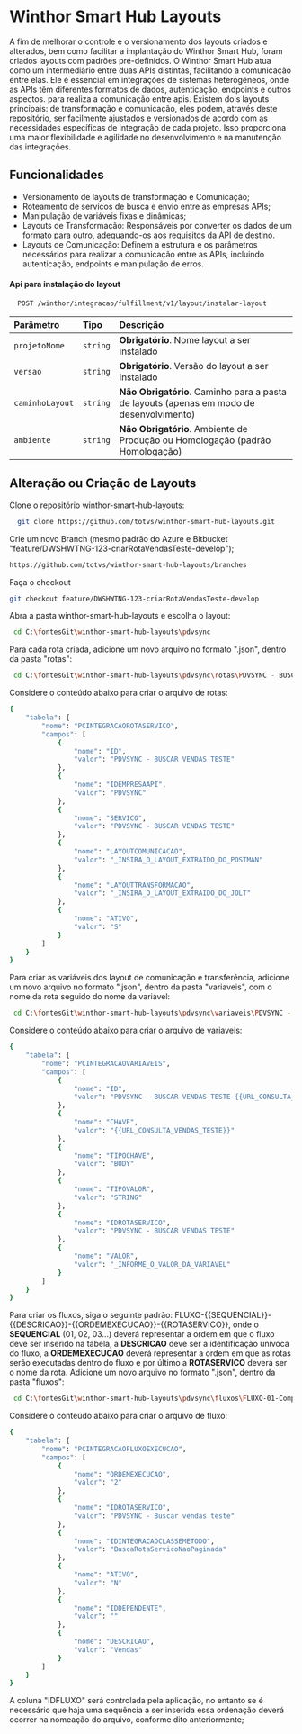 
# Winthor Smart Hub Layouts

A fim de melhorar o controle e o versionamento dos layouts criados e alterados, bem como facilitar a implantação do Winthor Smart Hub, foram criados layouts com padrões pré-definidos. O Winthor Smart Hub atua como um intermediário entre duas APIs distintas, facilitando a comunicação entre elas. Ele é essencial em integrações de sistemas heterogêneos, onde as APIs têm diferentes formatos de dados, autenticação, endpoints e outros aspectos. para realiza a comunicação entre apis. Existem dois layouts principais: de transformação e comunicação, eles podem, através deste repositório, ser facilmente ajustados e versionados de acordo com as necessidades específicas de integração de cada projeto. Isso proporciona uma maior flexibilidade e agilidade no desenvolvimento e na manutenção das integrações.
 
## Funcionalidades
- Versionamento de layouts de transformação e Comunicação;
- Roteamento de servicos de busca e envio entre as empresas APIs;
- Manipulação de variáveis fixas e dinâmicas;
- Layouts de Transformação: Responsáveis por converter os dados de um formato para outro, adequando-os aos requisitos da API de destino.
- Layouts de Comunicação: Definem a estrutura e os parâmetros necessários para realizar a comunicação entre as APIs, incluindo autenticação, endpoints e manipulação de erros.

#### Api para instalação do layout

```http
  POST /winthor/integracao/fulfillment/v1/layout/instalar-layout
```

| Parâmetro   | Tipo       | Descrição                           |
| :---------- | :--------- | :---------------------------------- |
| `projetoNome` | `string` | **Obrigatório**. Nome layout a ser instalado |
| `versao` | `string` | **Obrigatório**. Versão do layout a ser instalado |
| `caminhoLayout` | `string` | **Não Obrigatório**. Caminho para a pasta de layouts (apenas em modo de desenvolvimento) |
| `ambiente` | `string` | **Não Obrigatório**. Ambiente de Produção ou Homologação (padrão Homologação)|


## Alteração ou Criação de Layouts

Clone o repositório winthor-smart-hub-layouts:

```bash
  git clone https://github.com/totvs/winthor-smart-hub-layouts.git
```
Crie um novo Branch (mesmo padrão do Azure e Bitbucket "feature/DWSHWTNG-123-criarRotaVendasTeste-develop");

```bash
https://github.com/totvs/winthor-smart-hub-layouts/branches  
```
Faça o checkout

```bash
git checkout feature/DWSHWTNG-123-criarRotaVendasTeste-develop
```

Abra a pasta winthor-smart-hub-layouts e escolha o layout:

```bash
 cd C:\fontesGit\winthor-smart-hub-layouts\pdvsync

```    
Para cada rota criada, adicione um novo arquivo no formato ".json", dentro da pasta "rotas":
```bash
 cd C:\fontesGit\winthor-smart-hub-layouts\pdvsync\rotas\PDVSYNC - BUSCAR VENDAS TESTE.json
```    
Considere o conteúdo abaixo para criar o arquivo de rotas:
```bash
{
	"tabela": {
		"nome": "PCINTEGRACAOROTASERVICO",
		"campos": [
			{
				"nome": "ID",
				"valor": "PDVSYNC - BUSCAR VENDAS TESTE"
			},
			{
				"nome": "IDEMPRESAAPI",
				"valor": "PDVSYNC"
			},
			{
				"nome": "SERVICO",
				"valor": "PDVSYNC - BUSCAR VENDAS TESTE"
			},
			{
				"nome": "LAYOUTCOMUNICACAO",
				"valor": "_INSIRA_O_LAYOUT_EXTRAIDO_DO_POSTMAN"
			},
			{
				"nome": "LAYOUTTRANSFORMACAO",
				"valor": "_INSIRA_O_LAYOUT_EXTRAIDO_DO_JOLT"
			},
			{
				"nome": "ATIVO",
				"valor": "S"
			}
		]
	}
}

``` 
Para criar as variáveis dos layout de comunicação e transferência, adicione um novo arquivo no formato ".json", dentro da pasta "variaveis", com o nome da rota seguido do nome da variável:
```bash
 cd C:\fontesGit\winthor-smart-hub-layouts\pdvsync\variaveis\PDVSYNC - Buscar vendas teste-{{URL_CONSULTA_VENDAS-TESTE}}.json
```  
Considere o conteúdo abaixo para criar o arquivo de variaveis:
```bash
{
	"tabela": {
		"nome": "PCINTEGRACAOVARIAVEIS",
		"campos": [ 
			{
				"nome": "ID",
				"valor": "PDVSYNC - BUSCAR VENDAS TESTE-{{URL_CONSULTA_VENDAS_TESTE}}"
			},
			{
				"nome": "CHAVE",
				"valor": "{{URL_CONSULTA_VENDAS_TESTE}}"
			},
			{
				"nome": "TIPOCHAVE",
				"valor": "BODY"
			},
			{
				"nome": "TIPOVALOR",
				"valor": "STRING"
			},
			{
				"nome": "IDROTASERVICO",
				"valor": "PDVSYNC - BUSCAR VENDAS TESTE"
			},
			{
				"nome": "VALOR",
				"valor": "_INFORME_O_VALOR_DA_VARIAVEL"
			} 
		]
	}
}
```  

Para criar os fluxos, siga o seguinte padrão: FLUXO-{{SEQUENCIAL}}-{{DESCRICAO}}-{{ORDEMEXECUCAO}}-{{ROTASERVICO}}, onde o **SEQUENCIAL** (01, 02, 03...) deverá representar a ordem em que o fluxo deve ser inserido na tabela, a **DESCRICAO** deve ser a identificação unívoca do fluxo, a **ORDEMEXECUCAO** deverá representar a ordem em que as rotas serão executadas dentro do fluxo e por último a **ROTASERVICO** deverá ser o nome da rota. Adicione um novo arquivo no formato ".json", dentro da pasta "fluxos":
```bash
 cd C:\fontesGit\winthor-smart-hub-layouts\pdvsync\fluxos\FLUXO-01-Compartilhamento Master-1-WTA - LoginWTA.json
```  

Considere o conteúdo abaixo para criar o arquivo de fluxo:
```bash
{
	"tabela": {
		"nome": "PCINTEGRACAOFLUXOEXECUCAO",
		"campos": [ 
			{
				"nome": "ORDEMEXECUCAO",
				"valor": "2"
			},
			{
				"nome": "IDROTASERVICO",
				"valor": "PDVSYNC - Buscar vendas teste"
			},
			{
				"nome": "IDINTEGRACAOCLASSEMETODO",
				"valor": "BuscaRotaServicoNaoPaginada"
			},
			{
				"nome": "ATIVO",
				"valor": "N"
			},
			{
				"nome": "IDDEPENDENTE",
				"valor": ""
			},
			{
				"nome": "DESCRICAO",
				"valor": "Vendas"
			}
		]
	}
}
``` 
A coluna "IDFLUXO" será controlada pela aplicação, no entanto se é necessário que haja uma sequência a ser inserida essa ordenação deverá ocorrer na nomeação do arquivo, conforme dito anteriormente;
